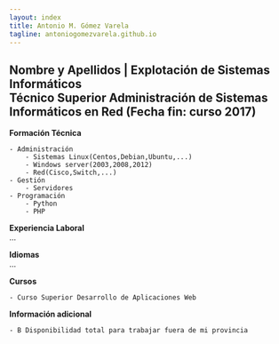 ```yaml
---
layout: index
title: Antonio M. Gómez Varela
tagline: antoniogomezvarela.github.io
---
```


**Nombre y Apellidos**  |  Explotación de Sistemas Informáticos  
                           Técnico Superior Administración de Sistemas Informáticos en Red (Fecha fin: curso 2017)  
---
**Formación Técnica**  

	- Administración  
		- Sistemas Linux(Centos,Debian,Ubuntu,...)  
		- Windows server(2003,2008,2012)  
		- Red(Cisco,Switch,...)  
	- Gestión  
		- Servidores  
	- Programación  
		- Python  
		- PHP  

**Experiencia Laboral**  
...  

**Idiomas**  
...  

**Cursos**  

	- Curso Superior Desarrollo de Aplicaciones Web  

**Información adicional**  
 
	- B Disponibilidad total para trabajar fuera de mi provincia  